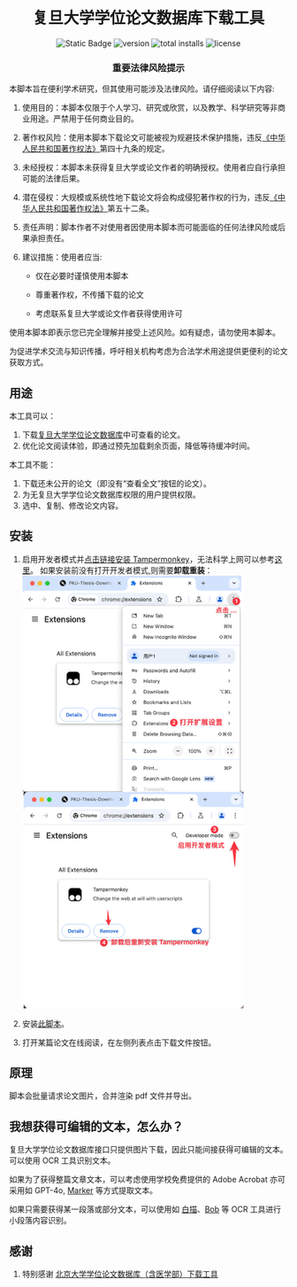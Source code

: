 <h1 align="center">
复旦大学学位论文数据库下载工具
</h1>

<div align="center">
  <a href="https://github.com/Naylenv/Fudan-Thesis-Download" style="text-decoration: none;">
    <img alt="Static Badge" src="https://img.shields.io/github/stars/Naylenv/Fudan-Thesis-Download">
  </a>
  <a href="https://greasyfork.org/zh-CN/scripts/524197-fudan-thesis-download-%E5%A4%8D%E6%97%A6%E8%AE%BA%E6%96%87%E5%B9%B3%E5%8F%B0%E4%B8%8B%E8%BD%BD%E5%B7%A5%E5%85%B7" style="text-decoration: none;">
    <img src="https://img.shields.io/greasyfork/v/524197" alt="version">
  </a>
  <a href="https://github.com/Naylenv/Fudan-Thesis-Download" style="text-decoration: none;">
    <img src="https://img.shields.io/greasyfork/dt/524197" alt="total installs">
  </a>
  <a href="https://github.com/Naylenv/Fudan-Thesis-Download" style="text-decoration: none;">
    <img src="https://img.shields.io/greasyfork/l/524197" alt="license">
  </a>
</div>

<h3 align="center">重要法律风险提示</h3>

本脚本旨在便利学术研究，但其使用可能涉及法律风险。请仔细阅读以下内容:

1. 使用目的：本脚本仅限于个人学习、研究或欣赏，以及教学、科学研究等非商业用途。严禁用于任何商业目的。

2. 著作权风险：使用本脚本下载论文可能被视为规避技术保护措施，违反[《中华人民共和国著作权法》](https://www.gov.cn/guoqing/2021-10/29/content_5647633.htm)第四十九条的规定。

3. 未经授权：本脚本未获得复旦大学或论文作者的明确授权。使用者应自行承担可能的法律后果。

4. 潜在侵权：大规模或系统性地下载论文将会构成侵犯著作权的行为，违反[《中华人民共和国著作权法》](https://www.gov.cn/guoqing/2021-10/29/content_5647633.htm)第五十二条。

5. 责任声明：脚本作者不对使用者因使用本脚本而可能面临的任何法律风险或后果承担责任。

6. 建议措施：使用者应当:

   - 仅在必要时谨慎使用本脚本

   - 尊重著作权，不传播下载的论文

   - 考虑联系复旦大学或论文作者获得使用许可

使用本脚本即表示您已完全理解并接受上述风险。如有疑虑，请勿使用本脚本。

为促进学术交流与知识传播，呼吁相关机构考虑为合法学术用途提供更便利的论文获取方式。

## 用途

本工具可以：

1. 下载[复旦大学学位论文数据库](https://thesis.lib.fudan.edu.cn/)中可查看的论文。
2. 优化论文阅读体验，即通过预先加载剩余页面，降低等待缓冲时间。

本工具不能：

1. 下载还未公开的论文（即没有“查看全文”按钮的论文）。
2. 为无复旦大学学位论文数据库权限的用户提供权限。
3. 选中、复制、修改论文内容。

## 安装

1. 启用开发者模式并[点击链接安装 Tampermonkey](https://www.tampermonkey.net/index.php?ext=dhdg)，无法科学上网可以参考[这里](https://zhuanlan.zhihu.com/p/128453110)。
   如果安装前没有打开开发者模式,则需要**卸载重装**：
   <br><img src="./Instruction.png" width=400>


2. 安装[此脚本](https://greasyfork.org/zh-CN/scripts/524197-fudan-thesis-download)。
3. 打开某篇论文在线阅读，在左侧列表点击下载文件按钮。

## 原理

脚本会批量请求论文图片，合并渲染 pdf 文件并导出。

## 我想获得可编辑的文本，怎么办？

复旦大学学位论文数据库接口只提供图片下载，因此只能间接获得可编辑的文本。可以使用 OCR 工具识别文本。

如果为了获得整篇文章文本，可以考虑使用学校免费提供的 Adobe Acrobat 亦可采用如 GPT-4o, [Marker](https://github.com/VikParuchuri/marker) 等方式提取文本。

如果只需要获得某一段落或部分文本，可以使用如 [白描](https://baimiao.uzero.cn/)、[Bob](https://github.com/ripperhe/Bob) 等 OCR 工具进行小段落内容识别。

## 感谢

1. 特别感谢 [北京大学学位论文数据库（含医学部）下载工具](https://github.com/xiaotianxt/PKU-Thesis-Download)
